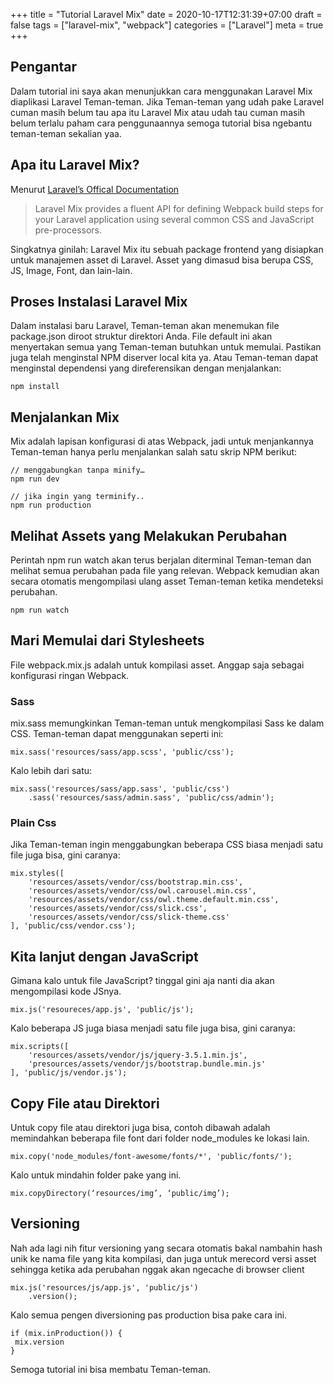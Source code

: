 +++
title = "Tutorial Laravel Mix"
date = 2020-10-17T12:31:39+07:00
draft = false
tags = ["laravel-mix", "webpack"]
categories = ["Laravel"]
meta = true
+++

## Pengantar

Dalam tutorial ini saya akan menunjukkan cara menggunakan Laravel Mix diaplikasi Laravel Teman-teman. Jika Teman-teman yang udah pake Laravel cuman masih belum tau apa itu Laravel Mix atau udah tau cuman masih belum terlalu paham cara penggunaannya semoga tutorial bisa ngebantu teman-teman sekalian yaa.

## Apa itu Laravel Mix?

Menurut [Laravel’s Offical Documentation](https://laravel.com/docs/8.x/mix)
> Laravel Mix provides a fluent API for defining Webpack build steps for your Laravel application using several common CSS and JavaScript pre-processors.

Singkatnya ginilah: Laravel Mix itu sebuah package frontend yang disiapkan untuk manajemen asset di Laravel. Asset yang dimasud bisa berupa CSS, JS, Image, Font, dan lain-lain.

## Proses Instalasi Laravel Mix

Dalam instalasi baru Laravel, Teman-teman akan menemukan file package.json diroot struktur direktori Anda. File default ini akan menyertakan semua yang Teman-teman butuhkan untuk memulai. Pastikan juga telah menginstal NPM diserver local kita ya.
Atau Teman-teman dapat menginstal dependensi yang direferensikan dengan menjalankan:

    npm install

## Menjalankan Mix

Mix adalah lapisan konfigurasi di atas Webpack, jadi untuk menjankannya Teman-teman hanya perlu menjalankan salah satu skrip NPM berikut:

    // menggabungkan tanpa minify…
    npm run dev

    // jika ingin yang terminify..
    npm run production

## Melihat Assets yang Melakukan Perubahan

Perintah npm run watch akan terus berjalan diterminal Teman-teman dan melihat semua perubahan pada file yang relevan. Webpack kemudian akan secara otomatis mengompilasi ulang asset Teman-teman ketika mendeteksi perubahan.

    npm run watch

## Mari Memulai dari Stylesheets

File webpack.mix.js adalah untuk kompilasi asset. Anggap saja sebagai konfigurasi ringan Webpack.

### Sass

mix.sass memungkinkan Teman-teman untuk mengkompilasi Sass ke dalam CSS. Teman-teman dapat menggunakan seperti ini:

    mix.sass('resources/sass/app.scss', 'public/css');

Kalo lebih dari satu:

    mix.sass('resources/sass/app.sass', 'public/css')
        .sass('resources/sass/admin.sass', 'public/css/admin');

### Plain Css

Jika Teman-teman ingin menggabungkan beberapa CSS biasa menjadi satu file juga bisa, gini caranya:

    mix.styles([
        'resources/assets/vendor/css/bootstrap.min.css',
        'resources/assets/vendor/css/owl.carousel.min.css',
        'resources/assets/vendor/css/owl.theme.default.min.css',
        'resources/assets/vendor/css/slick.css',
        'resources/assets/vendor/css/slick-theme.css'
    ], 'public/css/vendor.css');

## Kita lanjut dengan JavaScript

Gimana kalo untuk file JavaScript? tinggal gini aja nanti dia akan mengompilasi kode JSnya.

    mix.js('resoureces/app.js', 'public/js');

Kalo beberapa JS juga biasa menjadi satu file juga bisa, gini caranya:

    mix.scripts([
        'resources/assets/vendor/js/jquery-3.5.1.min.js',
        'presources/assets/vendor/js/bootstrap.bundle.min.js'
    ], 'public/js/vendor.js');

## Copy File atau Direktori

Untuk copy file atau direktori juga bisa, contoh dibawah adalah memindahkan beberapa file font dari folder node_modules ke lokasi lain.

    mix.copy('node_modules/font-awesome/fonts/*', 'public/fonts/');

Kalo untuk mindahin folder pake yang ini.

    mix.copyDirectory(‘resources/img’, ‘public/img’);

## Versioning

Nah ada lagi nih fitur versioning yang secara otomatis bakal nambahin hash unik ke nama file yang kita kompilasi, dan juga untuk merecord versi asset sehingga ketika ada perubahan nggak akan ngecache di browser client

    mix.js('resources/js/app.js', 'public/js')
        .version();

Kalo semua pengen diversioning pas production bisa pake cara ini.

    if (mix.inProduction()) {
     mix.version
    }

Semoga tutorial ini bisa membatu Teman-teman.
